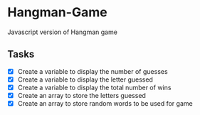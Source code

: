# Hangman-Game
Javascript version of Hangman game




## Tasks
- [X] Create a variable to display the number of guesses
- [X] Create a variable to display the letter guessed
- [X] Create a variable to display the total number of wins
- [X] Create an array to store the letters guessed
- [X] Create an array to store random words to be used for game
